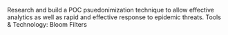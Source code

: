 Research and build a POC psuedonimization technique to allow effective analytics as well as rapid and effective response to epidemic threats. Tools & Technology: Bloom Filters
